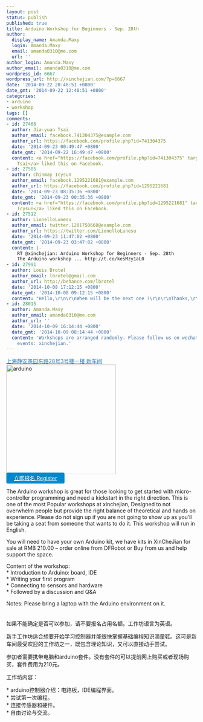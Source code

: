 ```yaml
---
layout: post
status: publish
published: true
title: Arduino Workshop for Beginners - Sep. 28th
author:
  display_name: Amanda.Maxy
  login: Amanda.Maxy
  email: amanda0310@me.com
  url: ''
author_login: Amanda.Maxy
author_email: amanda0310@me.com
wordpress_id: 6667
wordpress_url: http://xinchejian.com/?p=6667
date: '2014-09-22 20:48:51 +0800'
date_gmt: '2014-09-22 12:48:51 +0800'
categories:
- arduino
- workshop
tags: []
comments:
- id: 27466
  author: Jia-yuan Tsai
  author_email: facebook.741304375@example.com
  author_url: https://facebook.com/profile.php?id=741304375
  date: '2014-09-23 00:49:47 +0800'
  date_gmt: '2014-09-22 16:49:47 +0800'
  content: <a href="https://facebook.com/profile.php?id=741304375" target="_blank">Jia-yuan
    Tsai</a> liked this on Facebook.
- id: 27505
  author: Chinmay Icysun
  author_email: facebook.1295221681@example.com
  author_url: https://facebook.com/profile.php?id=1295221681
  date: '2014-09-23 08:35:36 +0800'
  date_gmt: '2014-09-23 00:35:36 +0800'
  content: <a href="https://facebook.com/profile.php?id=1295221681" target="_blank">Chinmay
    Icysun</a> liked this on Facebook.
- id: 27512
  author: LionelloLunesu
  author_email: twitter.1201750668@example.com
  author_url: https://twitter.com/LionelloLunesu
  date: '2014-09-23 11:47:02 +0800'
  date_gmt: '2014-09-23 03:47:02 +0800'
  content: |-
    RT @xinchejian: Arduino Workshop for Beginners - Sep. 28th
    The Arduino workshop ... http://t.co/kesMzy1aL0
- id: 27991
  author: Louis Brotel
  author_email: lbrotel@gmail.com
  author_url: http://behance.com/lbrotel
  date: '2014-10-08 17:12:15 +0800'
  date_gmt: '2014-10-08 09:12:15 +0800'
  content: "Hello,\r\n\r\nWhen will be the next one ?\r\n\r\nThanks,\r\n\r\nLouis"
- id: 28015
  author: Amanda.Maxy
  author_email: amanda0310@me.com
  author_url: ''
  date: '2014-10-09 16:14:44 +0800'
  date_gmt: '2014-10-09 08:14:44 +0800'
  content: 'Workshops are arranged randomly. Please follow us on wechat to see upcoming
    events: xinchejian.'
---
```

<p><a style="color: #2578bf;" href="http://xinchejian.huodongxing.com/event/map/5244063275800" target="_blank">上海静安愚园东路28号3号楼一楼 新车间</a><br />
<a href="http://xinchejian.com/wp-content/uploads/2013/11/arduino.jpg"><img src="http://xinchejian.com/wp-content/uploads/2013/11/arduino-290x290.jpg" alt="arduino" width="290" height="290" class="aligncenter size-thumbnail wp-image-6070" /></a><br />
<a style="background-color:#0088CC;color:white;border-radius:4px;cursor:pointer;font-size:14px;padding:6px 20px;" href="http://www.huodongxing.com/event/6248523679100" target="_blank" title="立即报名">立即报名 Register</a><br />
<!--:en--><br />
The Arduino workshop is great for those looking to get started with micro-controller programming and need a kickstart in the right direction. This is one of the most Popular workshops at xinchejian, Designed to not overwhelm people but provide the right balance of theoretical and hands on experience. Please do not sign up if you are not going to show up as you&rsquo;ll be taking a seat from someone that wants to do it. This workshop will run in English.</p>
<p>You will need to have your own Arduino kit, we have kits in XinCheJian for sale at RMB 210.00 &ndash; order online from DFRobot or Buy from us and help support the space.</p>
<p>Content of the workshop:<br />
* Introduction to Arduino: board, IDE<br />
* Writing your first program<br />
* Connecting to sensors and hardware<br />
* Followed by a discussion and Q&A</p>
<p>Notes: Please bring a laptop with the Arduino environment on it.<br />
<!--:--><br />
<!--:zh--><br />
如果不能确定是否可以参加，请不要报名占用名额。工作坊语言为英语。</p>
<p>新手工作坊适合想要开始学习控制器并能很快掌握基础编程知识滴童鞋。这可是新车间最受欢迎的工作坊之一，既包含理论知识，又可以直接动手尝试。</p>
<p>参加者需要携带电脑和arduino套件。没有套件的可以提前网上购买或者现场购买，套件费用为210元。</p>
<p>工作坊内容：</p>
<p>* arduino控制器介绍：电路板，IDE编程界面。<br />
* 尝试第一次编程。<br />
* 连接传感器和硬件。<br />
* 自由讨论与交流。<br />
<!--:--></p>

